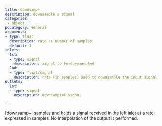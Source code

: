 ```yaml
---
title: downsamp~
description: downsample a signal
categories:
 - object
pdcategory: General
arguments:
- type: float
  description: rate as number of samples
  default: 1
inlets:
  1st:
  - type: signal
    description: signal to be downsampled
  2nd:
  - type: float/signal
    description: rate (in samples) used to downsample the input signal
outlets:
  1st:
  - type: signal
    description: downsampled signal

---
```


[downsamp~] samples and holds a signal received in the left inlet at a rate expressed in samples. No interpolation of the output is performed.

